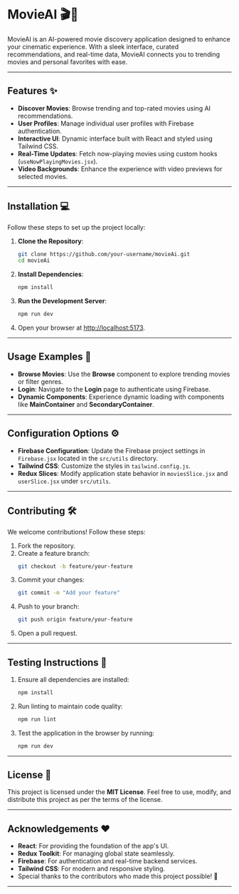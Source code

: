 # MovieAI 🎬🤖

MovieAI is an AI-powered movie discovery application designed to enhance your cinematic experience. With a sleek interface, curated recommendations, and real-time data, MovieAI connects you to trending movies and personal favorites with ease.

---

## Features ✨

- **Discover Movies**: Browse trending and top-rated movies using AI recommendations.
- **User Profiles**: Manage individual user profiles with Firebase authentication.
- **Interactive UI**: Dynamic interface built with React and styled using Tailwind CSS.
- **Real-Time Updates**: Fetch now-playing movies using custom hooks (`useNowPlayingMovies.jsx`).
- **Video Backgrounds**: Enhance the experience with video previews for selected movies.

---

## Installation 💻

Follow these steps to set up the project locally:

1. **Clone the Repository**:

   ```bash
   git clone https://github.com/your-username/movieAi.git
   cd movieAi
   ```

2. **Install Dependencies**:

   ```bash
   npm install
   ```

3. **Run the Development Server**:

   ```bash
   npm run dev
   ```

4. Open your browser at [http://localhost:5173](http://localhost:5173).

---

## Usage Examples 🚀

- **Browse Movies**: Use the **Browse** component to explore trending movies or filter genres.
- **Login**: Navigate to the **Login** page to authenticate using Firebase.
- **Dynamic Components**: Experience dynamic loading with components like **MainContainer** and **SecondaryContainer**.

---

## Configuration Options ⚙️

- **Firebase Configuration**: Update the Firebase project settings in `Firebase.jsx` located in the `src/utils` directory.
- **Tailwind CSS**: Customize the styles in `tailwind.config.js`.
- **Redux Slices**: Modify application state behavior in `moviesSlice.jsx` and `userSlice.jsx` under `src/utils`.

---

## Contributing 🛠️

We welcome contributions! Follow these steps:

1. Fork the repository.
2. Create a feature branch:
   ```bash
   git checkout -b feature/your-feature
   ```
3. Commit your changes:
   ```bash
   git commit -m "Add your feature"
   ```
4. Push to your branch:
   ```bash
   git push origin feature/your-feature
   ```
5. Open a pull request.

---

## Testing Instructions 🧪

1. Ensure all dependencies are installed:
   ```bash
   npm install
   ```
2. Run linting to maintain code quality:
   ```bash
   npm run lint
   ```
3. Test the application in the browser by running:
   ```bash
   npm run dev
   ```

---

## License 📄

This project is licensed under the **MIT License**. Feel free to use, modify, and distribute this project as per the terms of the license.

---

## Acknowledgements ❤️

- **React**: For providing the foundation of the app's UI.
- **Redux Toolkit**: For managing global state seamlessly.
- **Firebase**: For authentication and real-time backend services.
- **Tailwind CSS**: For modern and responsive styling.
- Special thanks to the contributors who made this project possible! 🙌

---
